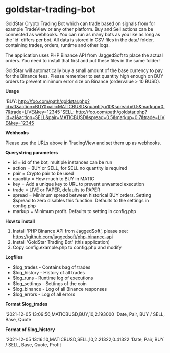 # goldstar-trading-bot
GoldStar Crypto Trading Bot which can trade based on signals from for example TradeView or any other platform. Buy and Sell actions can be connected as webhooks. You can run as many bots as you like as long as the 'id' differs per bot. All data is stored in CSV files in the data/ folder, containing trades, orders, runtime and other logs. 

The application uses PHP Binance API from JaggedSoft to place the actual orders. You need to install that first and put these files in the same folder!

GoldStar will automatically buy a small amount of the base currency to pay for the Binance fees. Please remember to set quantity high enough on BUY orders to prevent minimum error size on Binance (ordervalue > 10 BUSD).

**Usage**

'BUY: http://foo.com/path/goldstar.php?id=a1&action=BUY&pair=MATICBUSD&quantity=10&spread=0.5&markup=0.7&trade=LIVE&key=12345
'SELL: http://foo.com/path/goldstar.php?id=a1&action=SELL&pair=MATICBUSD&spread=0.5&markup=0.7&trade=LIVE&key=12345

**Webhooks**

Please use the URLs above in TradingView and set them up as webhooks.

**Querystring parameters**

- id       = id of the bot, multiple instances can be run
- action   = BUY or SELL, for SELL no quantity is required
- pair     = Crypto pair to be used
- quantity = How much to BUY in MATIC
- key      = Add a unique key to URL to prevent unwanted execution
- trade    = LIVE or PAPER, defaults to PAPER
- spread   = Minimum spread between historical BUY orders. Setting $spread to zero disables this function. Defaults to the settings in config.php
- markup   = Minimum profit. Defaults to setting in config.php


**How to install**

1) Install 'PHP Binance API from JaggedSoft', please see: https://github.com/jaggedsoft/php-binance-api
2) Install 'GoldStar Trading Bot' (this application)
3) Copy config.example.php to config.php and modify

**Logfiles**

- $log_trades    - Contains bag of trades
- $log_history   - History of all trades
- $log_runs      - Runtime log of executions
- $log_settings	 - Settings of the coin
- $log_binance   - Log of all Binance responses
- $log_errors    - Log of all errors

**Format $log_trades**

'2021-12-05 13:09:56,MATICBUSD,BUY,10,2.193000
'Date, Pair, BUY / SELL, Base, Quote

**Format of $log_history**

'2021-12-05 13:16:10,MATICBUSD,SELL,10,2.21322,0.41322
'Date, Pair, BUY / SELL, Base, Quote, Profit
